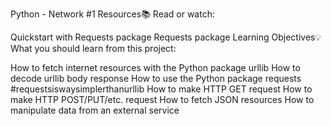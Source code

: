 Python - Network #1
Resources📚
Read or watch:

Quickstart with Requests package
Requests package
Learning Objectives💡
What you should learn from this project:

How to fetch internet resources with the Python package urllib
How to decode urllib body response
How to use the Python package requests #requestsiswaysimplerthanurllib
How to make HTTP GET request
How to make HTTP POST/PUT/etc. request
How to fetch JSON resources
How to manipulate data from an external service
